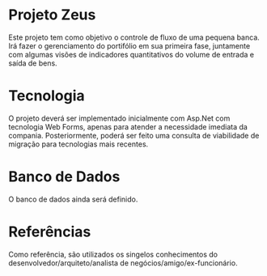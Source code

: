 # Projeto Zeus

Este projeto tem como objetivo o controle de fluxo de uma pequena banca. Irá fazer o gerenciamento do portifólio em sua primeira fase, juntamente com algumas visões de indicadores quantitativos do volume de entrada e saída de bens.

# Tecnologia

O projeto deverá ser implementado inicialmente com Asp.Net com tecnologia Web Forms, apenas para atender a necessidade imediata da compania.
Posteriormente, poderá ser feito uma consulta de viabilidade de migração para tecnologias mais recentes.

# Banco de Dados

O banco de dados ainda será definido.

# Referências

Como referência, são utilizados os singelos conhecimentos do desenvolvedor/arquiteto/analista de negócios/amigo/ex-funcionário.
